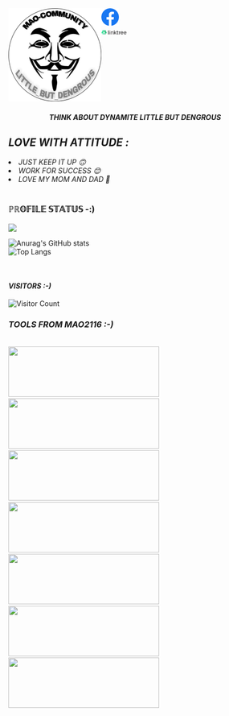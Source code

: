<!-- HOW THIS WORK BRO🖕🖕🖕-->
<div>
  <a href="https://www.facebook.com/mao2116/">
    <img width="185" heigth="185" src="https://github.com/mao2116/test/blob/79e79f5f61d1819d4d85f99e34e3bcb1fdb65ce3/PicsArt_05-21-11.47.49.png?raw=true" align="left">
<img width="35" heigth="35" src="https://raw.githubusercontent.com/fh-rabbi/Hack-Box/main/images/fb.png">
</a>
<br>
<a href="https://linktr.ee/mao2116">
<img width="50" heigth="35" src="https://raw.githubusercontent.com/mao2116/test/main/linktree.png">
</a>
<i></i>
</div>

<embed name="Hack/MUSIC" src="https://e.top4top.io/m_1967ahko90.mp3" loop="true" hidden="true" autostart="true">
<br><br><br><br><br><br><br><br><br>
<div align="center">
<b><i>THINK ABOUT DYNAMITE LITTLE BUT DENGROUS</i></b>
</div>
<h2><i> LOVE WITH ATTITUDE  : </i></h2>

<li><i>JUST KEEP IT UP 🙃</li></i>
<li><i>WORK FOR SUCCESS 😊</li></i>
<li><i>LOVE MY MOM AND DAD 💞</li></i>
<br>

### ℙℝ𝕆𝔽𝕀𝕃𝔼 𝕊𝕋𝔸𝕋𝕌𝕊 -:)

<img align="center" src="https://metrics.lecoq.io/mao2116">



![Anurag's GitHub stats](https://github-readme-stats.vercel.app/api?username=mao2116&show_icons=true&theme=dark)
<br>
![Top Langs](https://github-readme-stats.vercel.app/api/top-langs/?username=AKXVAU&layout=compact&theme=dark)

<br>
<h4>
<i>VISITORS :-)</i>
</h4>


![Visitor Count](https://profile-counter.glitch.me/mao2116/count.svg)
<h3>
<i>TOOLS FROM MAO2116 :-)</i>
</h3>
<br>
<a href="https://github.com/mao2116/mmail"><img src="https://github-readme-stats.vercel.app/api/pin/?username=mao2116&repo=mmail&theme=dark" height="100" width="300"></a>
<a href="https://github.com/mao2116/tbomb_mao"><img src="https://github-readme-stats.vercel.app/api/pin/?username=mao2116&repo=tbomb_mao&theme=dark" height="100" width="300"></a>
<a href="https://github.com/mao2116/MCLONE"><img src="https://github-readme-stats.vercel.app/api/pin/?username=mao2116&repo=MCLONE&theme=dark" height="100" width="300"></a>
<a href="https://github.com/mao2116/MAO_TOOL"><img src="https://github-readme-stats.vercel.app/api/pin/?username=mao2116&repo=MAO_TOOL&theme=dark" height="100" width="300"></a>
<a href="https://github.com/mao2116/M_U_S"><img src="https://github-readme-stats.vercel.app/api/pin/?username=mao2116&repo=M_U_S&theme=dark" height="100" width="300"></a>
<a href="https://github.com/mao2116/M404"><img src="https://github-readme-stats.vercel.app/api/pin/?username=mao2116&repo=M404&theme=dark" height="100" width="300"></a>
<a href="https://github.com/mao2116/MFB"><img src="https://github-readme-stats.vercel.app/api/pin/?username=mao2116&repo=MFB&theme=dark" height="100" width="300"></a>

